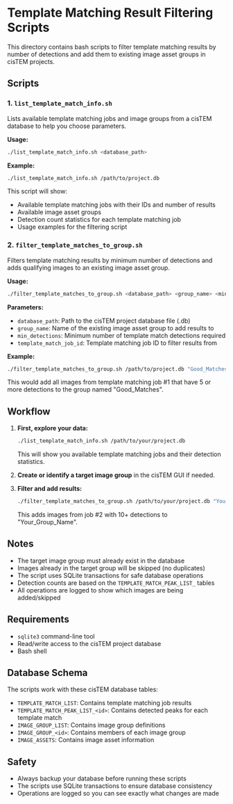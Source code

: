 # Template Matching Result Filtering Scripts

This directory contains bash scripts to filter template matching results by number of detections and add them to existing image asset groups in cisTEM projects.

## Scripts

### 1. `list_template_match_info.sh`

Lists available template matching jobs and image groups from a cisTEM database to help you choose parameters.

**Usage:**

```bash
./list_template_match_info.sh <database_path>
```

**Example:**

```bash
./list_template_match_info.sh /path/to/project.db
```

This script will show:

- Available template matching jobs with their IDs and number of results
- Available image asset groups
- Detection count statistics for each template matching job
- Usage examples for the filtering script

### 2. `filter_template_matches_to_group.sh`

Filters template matching results by minimum number of detections and adds qualifying images to an existing image asset group.

**Usage:**

```bash
./filter_template_matches_to_group.sh <database_path> <group_name> <min_detections> <template_match_job_id>
```

**Parameters:**

- `database_path`: Path to the cisTEM project database file (.db)
- `group_name`: Name of the existing image asset group to add results to
- `min_detections`: Minimum number of template match detections required
- `template_match_job_id`: Template matching job ID to filter results from

**Example:**

```bash
./filter_template_matches_to_group.sh /path/to/project.db "Good_Matches" 5 1
```

This would add all images from template matching job #1 that have 5 or more detections to the group named "Good_Matches".

## Workflow

1. **First, explore your data:**

   ```bash
   ./list_template_match_info.sh /path/to/your/project.db
   ```

   This will show you available template matching jobs and their detection statistics.

2. **Create or identify a target image group** in the cisTEM GUI if needed.

3. **Filter and add results:**

   ```bash
   ./filter_template_matches_to_group.sh /path/to/your/project.db "Your_Group_Name" 10 2
   ```

   This adds images from job #2 with 10+ detections to "Your_Group_Name".

## Notes

- The target image group must already exist in the database
- Images already in the target group will be skipped (no duplicates)
- The script uses SQLite transactions for safe database operations
- Detection counts are based on the `TEMPLATE_MATCH_PEAK_LIST_` tables
- All operations are logged to show which images are being added/skipped

## Requirements

- `sqlite3` command-line tool
- Read/write access to the cisTEM project database
- Bash shell

## Database Schema

The scripts work with these cisTEM database tables:

- `TEMPLATE_MATCH_LIST`: Contains template matching job results
- `TEMPLATE_MATCH_PEAK_LIST_<id>`: Contains detected peaks for each template match
- `IMAGE_GROUP_LIST`: Contains image group definitions
- `IMAGE_GROUP_<id>`: Contains members of each image group
- `IMAGE_ASSETS`: Contains image asset information

## Safety

- Always backup your database before running these scripts
- The scripts use SQLite transactions to ensure database consistency
- Operations are logged so you can see exactly what changes are made
